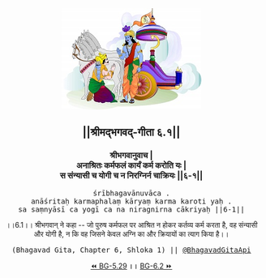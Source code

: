 <center><img src="../../asset/BG.png" alt="#API #bhagavadgitaapi #slok #nodejs #js #api #gitaapi #krishna #hinduism #vedic #ISKCON #shreemadbhagavadgita #technology"/>
<h2>||श्रीमद्‍भगवद्‍-गीता ६.१||</h2>
<h3>श्रीभगवानुवाच |<br/>अनाश्रितः कर्मफलं कार्यं कर्म करोति यः |<br/>स संन्यासी च योगी च न निरग्निर्न चाक्रियः ||६-१||</h3>
<pre>śrībhagavānuvāca .<br/>anāśritaḥ karmaphalaṃ kāryaṃ karma karoti yaḥ .<br/>sa saṃnyāsī ca yogī ca na niragnirna cākriyaḥ ||6-1||</pre>
<p>।।6.1।। श्रीभगवान् ने कहा -- जो पुरुष कर्मफल पर आश्रित न होकर कर्तव्य कर्म करता है, वह संन्यासी और योगी है, न कि वह जिसने केवल अग्नि का और क्रियायों का त्याग किया है।।</p>
<pre>(Bhagavad Gita, Chapter 6, Shloka 1) || <a href="https://twitter.com/bhagavadgitaapi">@BhagavadGitaApi</a></pre><a href="../../5/29">⏪  BG-5.29</a><b>        ।।        </b><a href="../../6/2">BG-6.2  ⏩</a></center>